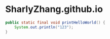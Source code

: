 # SharlyZhang.github.io

```java
public static final void printHelloWorld() {
    System.out.println("123");
}
```
